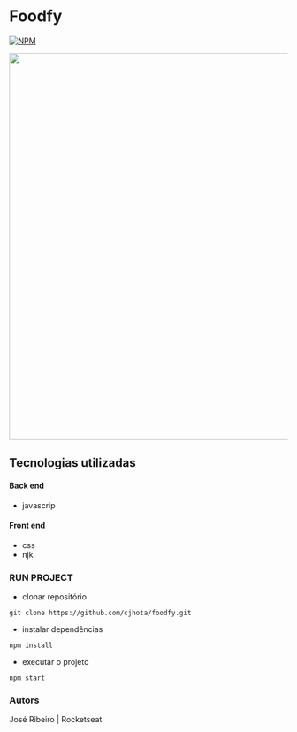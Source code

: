 # Foodfy
[![NPM](https://img.shields.io/npm/l/react)](https://github.com/cjhota/foodfy/blob/main/LICENSE) 

<div align="center">
<img src="https://user-images.githubusercontent.com/87287868/128260149-9e617660-fbfc-4061-ad20-8beb924626c8.jpg" width="700px"/>
 </div>

## Tecnologias utilizadas
#### Back end
- javascrip

#### Front end
- css
- njk

### RUN PROJECT

- clonar repositório
```
git clone https://github.com/cjhota/foodfy.git
```
- instalar dependências
 ```
npm install
```
- executar o projeto
```
npm start
```


### Autors

José Ribeiro | Rocketseat
<!-- 
https://www.linkedin.com/in/josekcarlho
https://www.linkedin.com/school/rocketseat/
 -->
